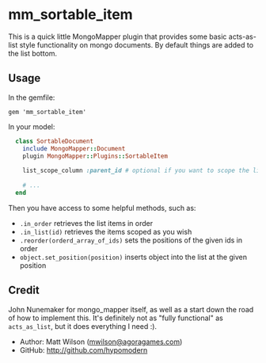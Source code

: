 # mm\_sortable\_item

This is a quick little MongoMapper plugin that provides some basic acts-as-list style functionality on mongo documents. By default things are added to the list bottom.

## Usage

In the gemfile:

    gem 'mm_sortable_item'
    
In your model:

``` ruby
  class SortableDocument
    include MongoMapper::Document
    plugin MongoMapper::Plugins::SortableItem
    
    list_scope_column :parent_id # optional if you want to scope the lists
    
    # ...
  end
```

Then you have access to some helpful methods, such as:

* `.in_order` retrieves the list items in order
* `.in_list(id)` retrieves the items scoped as you wish
* `.reorder(orderd_array_of_ids)` sets the positions of the given ids in order
* `object.set_position(position)` inserts object into the list at the given position

## Credit

John Nunemaker for mongo_mapper itself, as well as a start down the road of how to implement this. It's definitely not as "fully functional" as `acts_as_list`, but it does everything I need :).

* Author: Matt Wilson (mwilson@agoragames.com)
* GitHub: http://github.com/hypomodern